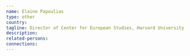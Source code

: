 ```yaml
---
name: Elaine Papoulias
type: other
country:
tagline: Director of Center for European Studies, Harvard University
description:
related-persons:
connections:
---
```

